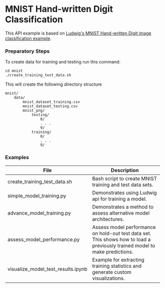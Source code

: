 # MNIST Hand-written Digit Classification

This API example is based on [Ludwig's MNIST Hand-written Digit image classification example](https://uber.github.io/ludwig/examples/#image-classification-mnist). 

### Preparatory Steps
To create data for training and testing run this command:
```
cd mnist
./create_training_test_data.sh
```

This will create the following directory structure
```
mnist/
    data/
        mnist_dataset_training.csv
        mnist_dataset_testing.csv
        mnist_png/
            testing/
                0/
                . . .
                9/
            training/
                0/
                . . .
                9/
```

### Examples
|File|Description|
|----|-----------|
|create_training_test_data.sh|Bash script to create MNIST training and test data sets.|
|simple_model_training.py|Demonstrates using Ludwig api for training a model.|
|advance_model_training.py|Demonstrates a method to assess alternative model architectures.|
|assess_model_performance.py|Assess model performance on hold-out test data set.  This shows how to load a previously trained model to make predictions.|
|visualize_model_test_results.ipynb|Example for extracting training statistics and generate custom visualizations.|

